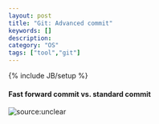 ```yaml
---
layout: post
title: "Git: Advanced commit"
keywords: []
description: 
category: "OS"
tags: ["tool","git"]
---
```

{% include JB/setup %}


#### Fast forward commit vs. standard commit

<img title="source:unclear" src="{{IMAGE_PATH}}/git/git-advanced-commit-fast-forward.png" /> 
